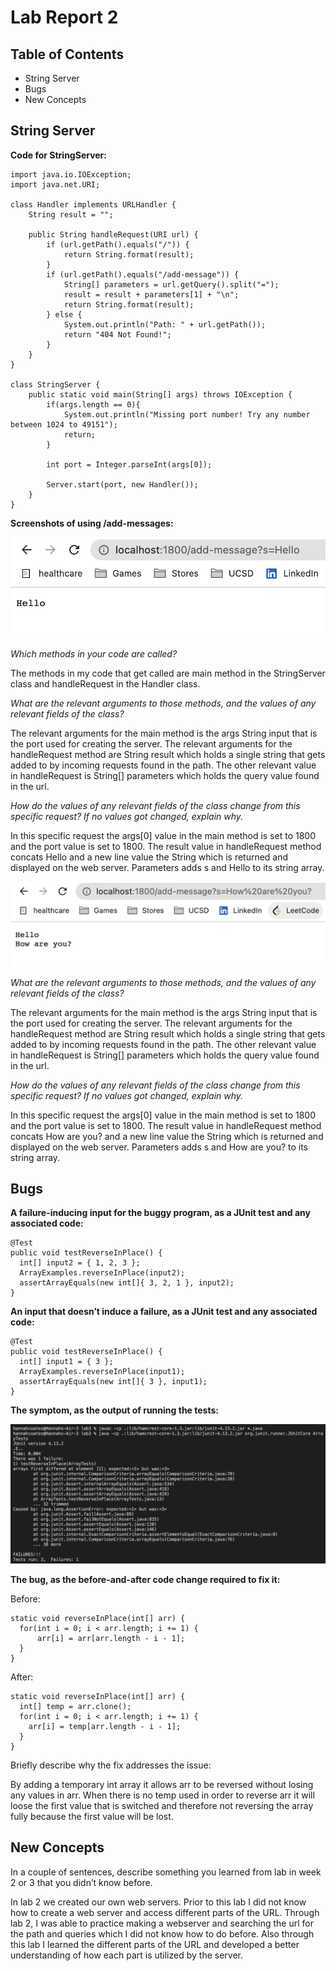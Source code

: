 Lab Report 2
==========


Table of Contents
--------------

* String Server
* Bugs
* New Concepts

String Server
--------

**Code for StringServer:**
````
import java.io.IOException;
import java.net.URI;

class Handler implements URLHandler {
    String result = "";

    public String handleRequest(URI url) {
        if (url.getPath().equals("/")) {
            return String.format(result);
        }
        if (url.getPath().equals("/add-message")) {
            String[] parameters = url.getQuery().split("=");
            result = result + parameters[1] + "\n";
            return String.format(result);
        } else {
            System.out.println("Path: " + url.getPath());
            return "404 Not Found!";
        }
    }
}

class StringServer {
    public static void main(String[] args) throws IOException {
        if(args.length == 0){
            System.out.println("Missing port number! Try any number between 1024 to 49151");
            return;
        }

        int port = Integer.parseInt(args[0]);

        Server.start(port, new Handler());
    }
}
````

**Screenshots of using /add-messages:**

![](./lab3-images/message.png)

_Which methods in your code are called?_

The methods in my code that get called are main method in the StringServer class and handleRequest in the Handler class.

_What are the relevant arguments to those methods, and the values of any relevant fields of the class?_

The relevant arguments for the main method is the args String input that is the port used for creating the server. The relevant arguments for the handleRequest method are String result which holds a single string that gets added to by incoming requests found in the path. The other relevant value in handleRequest is String[] parameters which holds the query value found in the url.

_How do the values of any relevant fields of the class change from this specific request? If no values got changed, explain why._

In this specific request the args[0] value in the main method is set to 1800 and the port value is set to 1800. The result value in handleRequest method concats Hello and a new line value the String which is returned and displayed on the web server. Parameters adds s and Hello to its string array.

![](./lab3-images/message1.png)

_What are the relevant arguments to those methods, and the values of any relevant fields of the class?_

The relevant arguments for the main method is the args String input that is the port used for creating the server. The relevant arguments for the handleRequest method are String result which holds a single string that gets added to by incoming requests found in the path. The other relevant value in handleRequest is String[] parameters which holds the query value found in the url.

_How do the values of any relevant fields of the class change from this specific request? If no values got changed, explain why._

In this specific request the args[0] value in the main method is set to 1800 and the port value is set to 1800. The result value in handleRequest method concats How are you? and a new line value the String which is returned and displayed on the web server. Parameters adds s and How are you? to its string array.

Bugs
------

**A failure-inducing input for the buggy program, as a JUnit test and any associated code:**
````
@Test 
public void testReverseInPlace() {
  int[] input2 = { 1, 2, 3 };
  ArrayExamples.reverseInPlace(input2);
  assertArrayEquals(new int[]{ 3, 2, 1 }, input2);
}
````
**An input that doesn’t induce a failure, as a JUnit test and any associated code:**
````
@Test 
public void testReverseInPlace() {
  int[] input1 = { 3 };
  ArrayExamples.reverseInPlace(input1);
  assertArrayEquals(new int[]{ 3 }, input1);
}
````
**The symptom, as the output of running the tests:**

![](./lab3-images/error.png)

**The bug, as the before-and-after code change required to fix it:**

Before:
````
static void reverseInPlace(int[] arr) {
  for(int i = 0; i < arr.length; i += 1) {
      arr[i] = arr[arr.length - i - 1];
  }
}
````

After:
````
static void reverseInPlace(int[] arr) {
  int[] temp = arr.clone();
  for(int i = 0; i < arr.length; i += 1) {
    arr[i] = temp[arr.length - i - 1];
  }
}
````

Briefly describe why the fix addresses the issue:

By adding a temporary int array it allows arr to be reversed without losing any values in arr. When there is no temp used in order to reverse arr it will loose the first value that is switched and therefore not reversing the array fully because the first value will be lost.


New Concepts
------

In a couple of sentences, describe something you learned from lab in week 2 or 3 that you didn’t know before.

In lab 2 we created our own web servers. Prior to this lab I did not know how to create a web server and access different parts of the URL. Through lab 2, I was able to practice making a webserver and searching the url for the path and queries which I did not know how to do before. Also through this lab I learned the different parts of the URL and developed a better understanding of how each part is utilized by the server.
